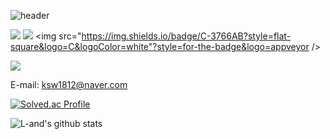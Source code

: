 ![header](https://capsule-render.vercel.app/api?type=waving&color=a5ea89&height=300&section=header&text=Land's%20Github&fontSize=90&fontColor=ffff)

<img src="https://img.shields.io/badge/Python-3766AB?style=flat-square&logo=Python&logoColor=white"/></a>
<img src="https://img.shields.io/badge/Java-3766AB?style=flat-square&logo=Java&logoColor=white"/></a>
<img src="https://img.shields.io/badge/C-3766AB?style=flat-square&logo=C&logoColor=white"?style=for-the-badge&logo=appveyor	/></a>

<img src="https://img.shields.io/badge/Unity-3766AB?style=flat-square&logo=Unity&logoColor=white"/></a>

E-mail: ksw1812@naver.com

[![Solved.ac Profile](http://mazassumnida.wtf/api/v2/generate_badge?boj=ksw1812)](https://solved.ac/ksw1812/)

![L-and's github stats](https://github-readme-stats.vercel.app/api?username=L-and&show_icons=true)
